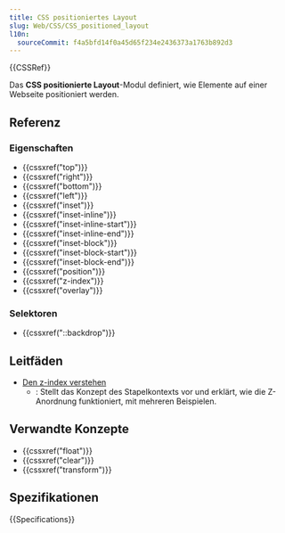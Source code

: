 ```yaml
---
title: CSS positioniertes Layout
slug: Web/CSS/CSS_positioned_layout
l10n:
  sourceCommit: f4a5bfd14f0a45d65f234e2436373a1763b892d3
---
```


{{CSSRef}}

Das **CSS positionierte Layout**-Modul definiert, wie Elemente auf einer Webseite positioniert werden.

## Referenz

### Eigenschaften

- {{cssxref("top")}}
- {{cssxref("right")}}
- {{cssxref("bottom")}}
- {{cssxref("left")}}
- {{cssxref("inset")}}
- {{cssxref("inset-inline")}}
- {{cssxref("inset-inline-start")}}
- {{cssxref("inset-inline-end")}}
- {{cssxref("inset-block")}}
- {{cssxref("inset-block-start")}}
- {{cssxref("inset-block-end")}}
- {{cssxref("position")}}
- {{cssxref("z-index")}}
- {{cssxref("overlay")}}

### Selektoren

- {{cssxref("::backdrop")}}

## Leitfäden

- [Den z-index verstehen](/de/docs/Web/CSS/CSS_positioned_layout/Understanding_z-index)
  - : Stellt das Konzept des Stapelkontexts vor und erklärt, wie die Z-Anordnung funktioniert, mit mehreren Beispielen.

## Verwandte Konzepte

- {{cssxref("float")}}
- {{cssxref("clear")}}
- {{cssxref("transform")}}

## Spezifikationen

{{Specifications}}
